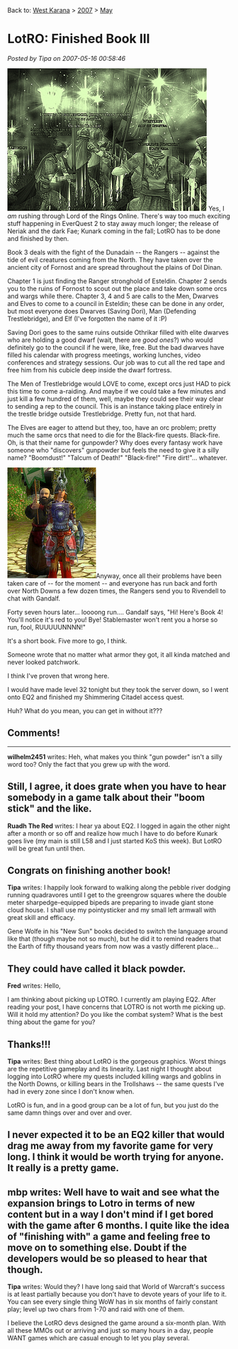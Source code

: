 Back to: [West Karana](/posts/westkarana.md) > [2007](/posts/2007/westkarana.md) > [May](./westkarana.md)
# LotRO: Finished Book III

*Posted by Tipa on 2007-05-16 00:58:46*

![screenshot00143.jpg](../../../uploads/2007/05/screenshot00143.jpg)
Yes, I *am* rushing through Lord of the Rings Online. There's way too much exciting stuff happening in EverQuest 2 to stay away much longer; the release of Neriak and the dark Fae; Kunark coming in the fall; LotRO has to be done and finished by then.

Book 3 deals with the fight of the Dunadain -- the Rangers -- against the tide of evil creatures coming from the North. They have taken over the ancient city of Fornost and are spread throughout the plains of Dol Dinan.

Chapter 1 is just finding the Ranger stronghold of Esteldin. Chapter 2 sends you to the ruins of Fornost to scout out the place and take down some orcs and wargs while there. Chapter 3, 4 and 5 are calls to the Men, Dwarves and Elves to come to a council in Esteldin; these can be done in any order, but most everyone does Dwarves (Saving Dori), Man (Defending Trestlebridge), and Elf (I've forgotten the name of it :P)

Saving Dori goes to the same ruins outside Othrikar filled with elite dwarves who are holding a good dwarf (wait, there are *good ones*?) who would definitely go to the council if he were, like, free. But the bad dwarves have filled his calendar with progress meetings, working lunches, video conferences and strategy sessions. Our job was to cut all the red tape and free him from his cubicle deep inside the dwarf fortress.

The Men of Trestlebridge would LOVE to come, except orcs just HAD to pick this time to come a-raiding. And maybe if we could take a few minutes and just kill a few hundred of them, well, maybe they could see their way clear to sending a rep to the council. This is an instance taking place entirely in the trestle bridge outside Trestlebridge. Pretty fun, not that hard.

The Elves are eager to attend but they, too, have an orc problem; pretty much the same orcs that need to die for the Black-fire quests. Black-fire. Oh, is that their name for gunpowder? Why does every fantasy work have someone who "discovers" gunpowder but feels the need to give it a silly name? "Boomdust!" "Talcum of Death!" "Black-fire!" "Fire dirt!"... whatever.

![screenshot00139.jpg](../../../uploads/2007/05/screenshot00139.jpg)Anyway, once all their problems have been taken care of -- for the moment -- and everyone has run back and forth over North Downs a few dozen times, the Rangers send you to Rivendell to chat with Gandalf.

Forty seven hours later... loooong run.... Gandalf says, "Hi! Here's Book 4! You'll notice it's red to you! Bye! Stablemaster won't rent you a horse so run, fool, RUUUUUNNNN!"

It's a short book. Five more to go, I think.

Someone wrote that no matter what armor they got, it all kinda matched and never looked patchwork.

I think I've proven that wrong here.

I would have made level 32 tonight but they took the server down, so I went onto EQ2 and finished my Shimmering Citadel access quest.

Huh? What do you mean, you can get in without it???
## Comments!
---
**wilhelm2451** writes: Heh, what makes you think "gun powder" isn't a silly word too? Only the fact that you grew up with the word.

Still, I agree, it does grate when you have to hear somebody in a game talk about their "boom stick" and the like.
---
**Ruadh The Red** writes: I hear ya about EQ2. I logged in again the other night after a month or so off and realize how much I have to do before Kunark goes live (my main is still L58 and I just started KoS this week). But LotRO will be great fun until then.

Congrats on finishing another book!
---
**Tipa** writes: I happily look forward to walking along the pebble river dodging running quadravores until I get to the greengrow squares where the double meter sharpedge-equipped bipeds are preparing to invade giant stone cloud house. I shall use my pointysticker and my small left armwall with great skill and efficacy.

Gene Wolfe in his "New Sun" books decided to switch the language around like that (though maybe not so much), but he did it to remind readers that the Earth of fifty thousand years from now was a vastly different place...

They could have called it black powder.
---
**Fred** writes: Hello,

I am thinking about picking up LOTRO. I currently am playing EQ2. After reading your post, I have concerns that LOTRO is not worth me picking up. Will it hold my attention? Do you like the combat system? What is the best thing about the game for you?

Thanks!!!
---
**Tipa** writes: Best thing about LotRO is the gorgeous graphics. Worst things are the repetitive gameplay and its linearity. Last night I thought about logging into LotRO where my quests included killing wargs and goblins in the North Downs, or killing bears in the Trollshaws -- the same quests I've had in every zone since I don't know when.

LotRO is fun, and in a good group can be a lot of fun, but you just do the same damn things over and over and over.

I never expected it to be an EQ2 killer that would drag me away from my favorite game for very long. I think it would be worth trying for anyone. It really is a pretty game.
---
**mbp** writes: Well have to wait and see what the expansion brings to Lotro in terms of new content but in a way I don't mind if I get bored with the game after 6 months. I quite like the idea of "finishing with" a game and feeling free to move on to something else. Doubt if the developers would be so pleased to hear that though.
---
**Tipa** writes: Would they? I have long said that World of Warcraft's success is at least partially because you don't have to devote years of your life to it. You can see every single thing WoW has in six months of fairly constant play; level up two chars from 1-70 and raid with one of them.

I believe the LotRO devs designed the game around a six-month plan. With all these MMOs out or arriving and just so many hours in a day, people WANT games which are casual enough to let you play several.
